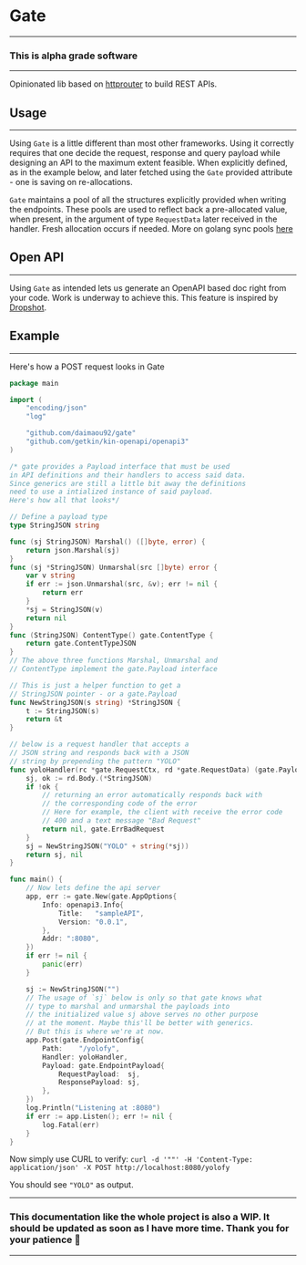 # Gate

---

### This is alpha grade software

---

Opinionated lib based on [httprouter](https://github.com/julienschmidt/httprouter) to build REST APIs.

## Usage

---

Using `Gate` is a little different than most other frameworks. Using it correctly
requires that one decide the request, response and query payload while designing
an API to the maximum extent feasible. When explicitly defined, as in the example
below, and later fetched using the `Gate` provided attribute - one is saving
on re-allocations.

`Gate` maintains a pool of all the structures explicitly provided when writing
the endpoints. These pools are used to reflect back a pre-allocated value,
when present, in the argument of type `RequestData` later received in the handler.
Fresh allocation occurs if needed. More on golang sync pools [here](https://pkg.go.dev/sync#Pool)

## Open API

---

Using `Gate` as intended lets us generate an OpenAPI based doc right from your code.
Work is underway to achieve this. This feature is inspired by [Dropshot](https://github.com/oxidecomputer/dropshot).

## Example

---

Here's how a POST request looks in Gate

```go
package main

import (
	"encoding/json"
	"log"

	"github.com/daimaou92/gate"
	"github.com/getkin/kin-openapi/openapi3"
)

/* gate provides a Payload interface that must be used
in API definitions and their handlers to access said data.
Since generics are still a little bit away the definitions
need to use a intialized instance of said payload.
Here's how all that looks*/

// Define a payload type
type StringJSON string

func (sj StringJSON) Marshal() ([]byte, error) {
	return json.Marshal(sj)
}
func (sj *StringJSON) Unmarshal(src []byte) error {
	var v string
	if err := json.Unmarshal(src, &v); err != nil {
		return err
	}
	*sj = StringJSON(v)
	return nil
}
func (StringJSON) ContentType() gate.ContentType {
	return gate.ContentTypeJSON
}
// The above three functions Marshal, Unmarshal and
// ContentType implement the gate.Payload interface

// This is just a helper function to get a
// StringJSON pointer - or a gate.Payload
func NewStringJSON(s string) *StringJSON {
	t := StringJSON(s)
	return &t
}

// below is a request handler that accepts a
// JSON string and responds back with a JSON
// string by prepending the pattern "YOLO"
func yoloHandler(rc *gate.RequestCtx, rd *gate.RequestData) (gate.Payload, error) {
	sj, ok := rd.Body.(*StringJSON)
	if !ok {
		// returning an error automatically responds back with
		// the corresponding code of the error
		// Here for example, the client with receive the error code
		// 400 and a text message "Bad Request"
		return nil, gate.ErrBadRequest
	}
	sj = NewStringJSON("YOLO" + string(*sj))
	return sj, nil
}

func main() {
	// Now lets define the api server
	app, err := gate.New(gate.AppOptions{
		Info: openapi3.Info{
			Title:   "sampleAPI",
			Version: "0.0.1",
		},
		Addr: ":8080",
	})
	if err != nil {
		panic(err)
	}

	sj := NewStringJSON("")
	// The usage of `sj` below is only so that gate knows what
	// type to marshal and unmarshal the payloads into
	// the initialized value sj above serves no other purpose
	// at the moment. Maybe this'll be better with generics.
	// But this is where we're at now.
	app.Post(gate.EndpointConfig{
		Path:    "/yolofy",
		Handler: yoloHandler,
		Payload: gate.EndpointPayload{
			RequestPayload:  sj,
			ResponsePayload: sj,
		},
	})
	log.Println("Listening at :8080")
	if err := app.Listen(); err != nil {
		log.Fatal(err)
	}
}

```

Now simply use CURL to verify:
`curl -d '""' -H 'Content-Type: application/json' -X POST http://localhost:8080/yolofy`

You should see `"YOLO"` as output.

---

### This documentation like the whole project is also a WIP. It should be updated as soon as I have more time. Thank you for your patience 🙏

---
